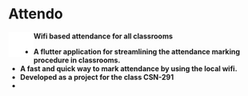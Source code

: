 # Attendo
<img align = "left" src = "https://github.com/Attendo-App/Attendo/blob/master/assets/images/logo-white.png" width = 10%>
<b>Wifi based attendance for all classrooms <b>
  
- A flutter application for streamlining the attendance marking procedure in classrooms. 
- A fast and quick way to mark attendance by using the local wifi.
- Developed as a project for the class CSN-291
- 

